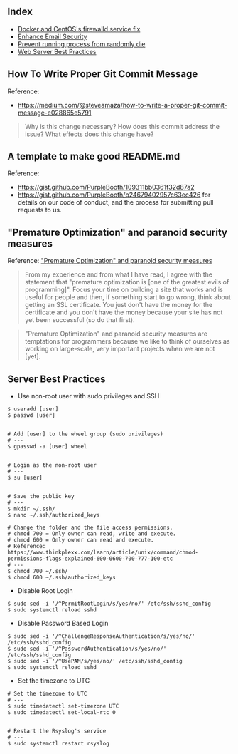 ## Index

- [Docker and CentOS's firewalld service fix](DOCKER.md#docker-and-centoss-firewalld-service-fix)
- [Enhance Email Security](EMAIL.md)
- [Prevent running process from randomly die](SWAP.md)
- [Web Server Best Practices](WEBSERVER.md)

## How To Write Proper Git Commit Message
Reference:
- https://medium.com/@steveamaza/how-to-write-a-proper-git-commit-message-e028865e5791
> Why is this change necessary?
> How does this commit address the issue?
> What effects does this change have?

## A template to make good README.md
Reference:
- https://gist.github.com/PurpleBooth/109311bb0361f32d87a2
- https://gist.github.com/PurpleBooth/b24679402957c63ec426 for details on our code of conduct, and the process for submitting pull requests to us.

## "Premature Optimization" and paranoid security measures

Reference: ["Premature Optimization" and paranoid security measures](https://stackoverflow.com/questions/12543607/prevent-session-cookie-hijacking-without-ssl/12545243#12545243)

> From my experience and from what I have read, I agree with the statement that "premature optimization is [one of the greatest evils of programming]". Focus your time on building a site that works and is useful for people and then, if something start to go wrong, think about getting an SSL certificate. You just don't have the money for the certificate and you don't have the money because your site has not yet been successful (so do that first).

> "Premature Optimization" and paranoid security measures are temptations for programmers because we like to think of ourselves as working on large-scale, very important projects when we are not [yet].

## Server Best Practices
- Use non-root user with sudo privileges and SSH
```
$ useradd [user]
$ passwd [user]


# Add [user] to the wheel group (sudo privileges)
# ---
$ gpasswd -a [user] wheel


# Login as the non-root user
# ---
$ su [user]


# Save the public key
# ---
$ mkdir ~/.ssh/
$ nano ~/.ssh/authorized_keys

# Change the folder and the file access permissions.
# chmod 700 = Only owner can read, write and execute.
# chmod 600 = Only owner can read and execute.
# Reference: https://www.thinkplexx.com/learn/article/unix/command/chmod-permissions-flags-explained-600-0600-700-777-100-etc
# ---
$ chmod 700 ~/.ssh/
$ chmod 600 ~/.ssh/authorized_keys
```

- Disable Root Login
```
$ sudo sed -i '/^PermitRootLogin/s/yes/no/' /etc/ssh/sshd_config
$ sudo systemctl reload sshd
```

- Disable Password Based Login
```
$ sudo sed -i '/^ChallengeResponseAuthentication/s/yes/no/' /etc/ssh/sshd_config
$ sudo sed -i '/^PasswordAuthentication/s/yes/no/' /etc/ssh/sshd_config
$ sudo sed -i '/^UsePAM/s/yes/no/' /etc/ssh/sshd_config
$ sudo systemctl reload sshd
```

- Set the timezone to UTC
```
# Set the timezone to UTC
# ---
$ sudo timedatectl set-timezone UTC
$ sudo timedatectl set-local-rtc 0


# Restart the Rsyslog's service
# ---
$ sudo systemctl restart rsyslog
```
